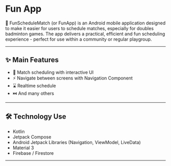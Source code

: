 # Fun App

📱 FunScheduleMatch (or FunApp) is an Android mobile application designed to make it easier for users to schedule matches, especially for doubles badminton games. The app delivers a practical, efficient and fun scheduling experience - perfect for use within a community or regular playgroup.

---

## ✨ Main Features

- 📅 Match scheduling with interactive UI
- ⚡ Navigate between screens with Navigation Component
- ⌛ Realtime schedule
- ⏭️ And many others

---

## 🛠️ Technology Use

- Kotlin
- Jetpack Compose
- Android Jetpack Libraries (Navigation, ViewModel, LiveData)
- Material 3
- Firebase / Firestore

---
